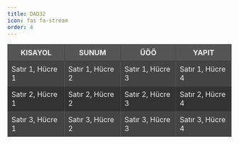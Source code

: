 ```yaml
---
title: DAD32
icon: fas fa-stream
order: 4
---
```


<table style="border-collapse: collapse; background-color: #333; color: #eee; margin-left: 0; table-layout: fixed;">
  <thead>
    <tr style="background-color: #555;">
      <th style="border: 1px solid #444; padding: 8px;">KISAYOL</th>
      <th style="border: 1px solid #444; padding: 8px;">SUNUM</th>
      <th style="border: 1px solid #444; padding: 8px;">ÜÖÖ</th>
      <th style="border: 1px solid #444; padding: 8px;">YAPIT</th>
    </tr>
  </thead>
  <tbody>
    <tr style="background-color: #444;">
      <td style="border: 1px solid #555; padding: 8px;">Satır 1, Hücre 1</td>
      <td style="border: 1px solid #555; padding: 8px;">Satır 1, Hücre 2</td>
      <td style="border: 1px solid #555; padding: 8px;">Satır 1, Hücre 3</td>
      <td style="border: 1px solid #555; padding: 8px;">Satır 1, Hücre 4</td>
    </tr>
    <tr style="background-color: #333;">
      <td style="border: 1px solid #444; padding: 8px;">Satır 2, Hücre 1</td>
      <td style="border: 1px solid #444; padding: 8px;">Satır 2, Hücre 2</td>
      <td style="border: 1px solid #444; padding: 8px;">Satır 2, Hücre 3</td>
      <td style="border: 1px solid #444; padding: 8px;">Satır 2, Hücre 4</td>
    </tr>
    <tr style="background-color: #444;">
      <td style="border: 1px solid #555; padding: 8px;">Satır 3, Hücre 1</td>
      <td style="border: 1px solid #555; padding: 8px;">Satır 3, Hücre 2</td>
      <td style="border: 1px solid #555; padding: 8px;">Satır 3, Hücre 3</td>
      <td style="border: 1px solid #555; padding: 8px;">Satır 3, Hücre 4</td>
    </tr>
  </tbody>
</table>

